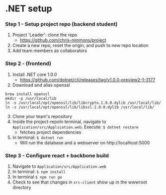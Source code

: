 # .NET setup

### Step 1 - Setup project repo (backend student)
1. Project 'Leader': clone the repo
   + https://github.com/chris-nimmons/project
2. Create a new repo, reset the origin, and push to new repo location
3. Add team members as collaborators

### Step 2 - (frontend)

1. Install .NET core 1.0.0
   +  https://github.com/dotnet/cli/releases/tag/v1.0.0-preview2-1-3177
2. Download and alias  openssl
  ```
  brew install openssl
  mkdir -p /usr/local/lib
  ln -s /usr/local/opt/openssl/lib/libcrypto.1.0.0.dylib /usr/local/lib/
  ln -s /usr/local/opt/openssl/lib/libssl.1.0.0.dylib /usr/local/lib/
  ``` 
3. Clone your team's repository
4. Inside the project-repoIn terminal, navigate to `Application/src/Application.web`. 
  Execute: `$ dotnet restore`
   + fetches project dependencies
5. In terminal: `$ dotnet run`
   + Will run the database and a webserver on http://localhost:5000

### Step 3 - Configure react + backbone build

1. Navigate to `Application/src/Application.web`
2. In terminal: `$ npm install`
3. In terminal `$ npm run go`
4. Check to see that changes in `src-client` show up in the wwwroot directory